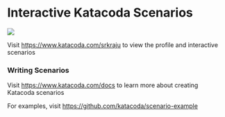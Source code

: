 # Interactive Katacoda Scenarios

[![](http://shields.katacoda.com/katacoda/srkraju/count.svg)](https://www.katacoda.com/srkraju "Get your profile on Katacoda.com")

Visit https://www.katacoda.com/srkraju to view the profile and interactive scenarios

### Writing Scenarios
Visit https://www.katacoda.com/docs to learn more about creating Katacoda scenarios

For examples, visit https://github.com/katacoda/scenario-example
